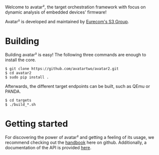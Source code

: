 Welcome to avatar², the target orchestration framework with focus on dynamic
 analysis of embedded devices' firmware!

Avatar² is developed and maintained by [Eurecom's S3 Group](http://s3.eurecom.fr/).

# Building

Building avatar² is easy!
The following three commands are enough to install the core.
```
$ git clone https://github.com/avatartwo/avatar2.git
$ cd avatar2
$ sudo pip install .
```
Afterwards, the different target endpoints can be built, such as QEmu or PANDA.
```
$ cd targets
$ ./build_*.sh
```

# Getting started
For discovering the power of avatar² and getting a feeling of its usage,
we recommend checking out the 
[handbook](https://github.com/avatartwo/avatar2/tree/master/handbook) here on
github.
Additionally, a documentation of the API is provided 
[here](https://avatartwo.github.io/avatar2-docs/).
